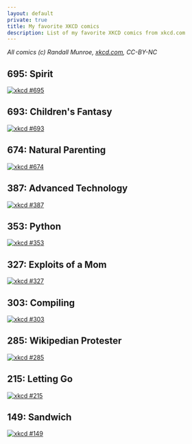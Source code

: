 ```yaml
---
layout: default
private: true
title: My favorite XKCD comics
description: List of my favorite XKCD comics from xkcd.com
---
```


*All comics (c) Randall Munroe, [xkcd.com](http://xkcd.com/), CC-BY-NC*

## 695: Spirit
[![xkcd #695](http://imgs.xkcd.com/comics/spirit.png)](http://xkcd.com/695/)

## 693: Children's Fantasy
[![xkcd #693](http://imgs.xkcd.com/comics/childrens_fantasy.png)](http://xkcd.com/693/)

## 674: Natural Parenting
[![xkcd #674](http://imgs.xkcd.com/comics/natural_parenting.png)](http://xkcd.com/674/)

## 387: Advanced Technology
[![xkcd #387](http://imgs.xkcd.com/comics/advanced_technology.png)](http://xkcd.com/387/)

## 353: Python
[![xkcd #353](http://imgs.xkcd.com/comics/python.png)](http://xkcd.com/353/)

## 327: Exploits of a Mom
[![xkcd #327](http://imgs.xkcd.com/comics/exploits_of_a_mom.png)](http://xkcd.com/327/)

## 303: Compiling
[![xkcd #303](http://imgs.xkcd.com/comics/compiling.png)](http://xkcd.com/303/)

## 285: Wikipedian Protester
[![xkcd #285](http://imgs.xkcd.com/comics/wikipedian_protester.png)](http://xkcd.com/285/)

## 215: Letting Go
[![xkcd #215](http://imgs.xkcd.com/comics/letting_go.png)](http://xkcd.com/215/)

## 149: Sandwich
[![xkcd #149](http://imgs.xkcd.com/comics/sandwich.png)](http://xkcd.com/149/)
